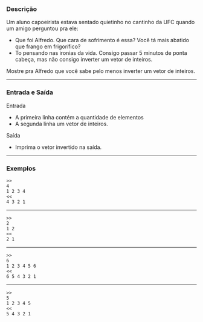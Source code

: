### Descrição

Um aluno capoeirista estava sentado quietinho no cantinho da UFC quando um amigo perguntou pra ele:
- Que foi Alfredo. Que cara de sofrimento é essa? Você tá mais abatido que frango em frigorífico?
- To pensando nas ironias da vida. Consigo passar 5 minutos de ponta cabeça, mas não consigo inverter um vetor de inteiros.

Mostre pra Alfredo que você sabe pelo menos inverter um vetor de inteiros.

---

### Entrada e Saída

Entrada

* A primeira linha contém a quantidade de elementos
* A segunda linha um vetor de inteiros.

Saída
* Imprima o vetor invertido na saída.

---

### Exemplos

	>>
	4
	1 2 3 4
	<<
	4 3 2 1
---
	>>
	2
	1 2
	<<
	2 1
---
	>>
	6
	1 2 3 4 5 6
	<<
	6 5 4 3 2 1
---
	>>
	5
	1 2 3 4 5
	<<
	5 4 3 2 1
